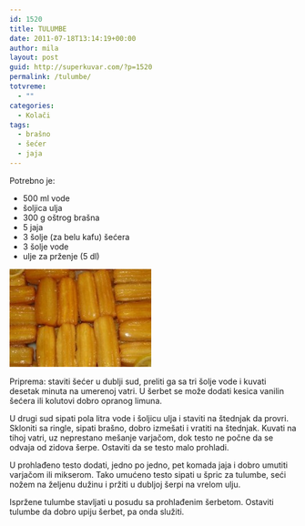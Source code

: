 ```yaml
---
id: 1520
title: TULUMBE
date: 2011-07-18T13:14:19+00:00
author: mila
layout: post
guid: http://superkuvar.com/?p=1520
permalink: /tulumbe/
totvreme:
  - ""
categories:
  - Kolači
tags:
  - brašno
  - šećer
  - jaja
---
```

Potrebno je:

  * 500 ml vode
  * šoljica ulja
  * 300 g oštrog brašna
  * 5 jaja
  * 3 šolje (za belu kafu) šećera
  * 3 šolje vode
  * ulje za prženje (5 dl)

<img class="alignnone size-medium wp-image-1528" title="tulumbe" src="/wp-content/uploads/2011/07/tulumbe-e1310994583164.jpg" alt="" width="249" height="172" /> 

Priprema: staviti šećer u dublji sud, preliti ga sa tri šolje vode i kuvati desetak minuta na umerenoj vatri. U šerbet se može dodati kesica vanilin šećera ili kolutovi dobro opranog limuna.

U drugi sud sipati pola litra vode i šoljicu ulja i staviti na štednjak da provri. Skloniti sa ringle, sipati brašno, dobro izmešati i vratiti na štednjak. Kuvati na tihoj vatri, uz neprestano mešanje varjačom, dok testo ne počne da se odvaja od zidova šerpe. Ostaviti da se testo malo prohladi.

U prohlađeno testo dodati, jedno po jedno, pet komada jaja i dobro umutiti varjačom ili mikserom. Tako umućeno testo sipati u špric za tulumbe, seći nožem na željenu dužinu i pržiti u dubljoj šerpi na vrelom ulju.

Ispržene tulumbe stavljati u posudu sa prohlađenim šerbetom. Ostaviti tulumbe da dobro upiju šerbet, pa onda služiti.